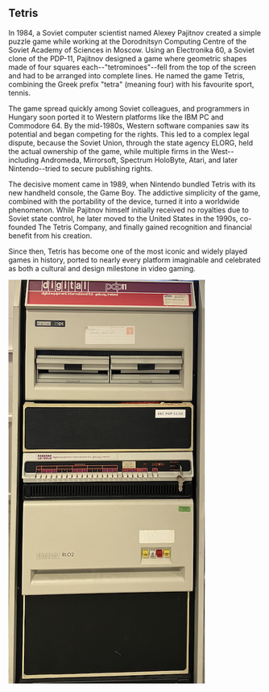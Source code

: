 
## Tetris

In 1984, a Soviet computer scientist named Alexey Pajitnov created a simple puzzle
game while working at the Dorodnitsyn Computing Centre of the Soviet Academy of
Sciences in Moscow. Using an Electronika 60, a Soviet clone of the PDP-11, Pajitnov
designed a game where geometric shapes made of four squares each--"tetrominoes"--fell
from the top of the screen and had to be arranged into complete lines. He named the
game Tetris, combining the Greek prefix "tetra" (meaning four) with his favourite
sport, tennis.

The game spread quickly among Soviet colleagues, and programmers in Hungary soon
ported it to Western platforms like the IBM PC and Commodore 64. By the mid-1980s,
Western software companies saw its potential and began competing for the rights.
This led to a complex legal dispute, because the Soviet Union, through the state
agency ELORG, held the actual ownership of the game, while multiple firms in the
West--including Andromeda, Mirrorsoft, Spectrum HoloByte, Atari, and later
Nintendo--tried to secure publishing rights.

The decisive moment came in 1989, when Nintendo bundled Tetris with its new handheld
console, the Game Boy. The addictive simplicity of the game, combined with the
portability of the device, turned it into a worldwide phenomenon. While Pajitnov
himself initially received no royalties due to Soviet state control, he later
moved to the United States in the 1990s, co-founded The Tetris Company, and
finally gained recognition and financial benefit from his creation.

Since then, Tetris has become one of the most iconic and widely played games in
history, ported to nearly every platform imaginable and celebrated as both a
cultural and design milestone in video gaming.

![PDP 11](pdp11.png)
